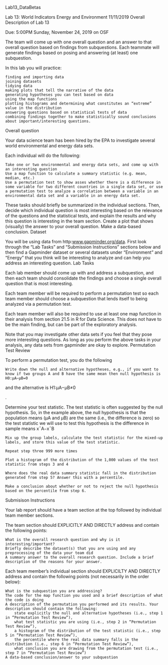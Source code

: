 Lab13_DataBetas

Lab 13: World Indicators
Energy and Environment
11/11/2019
Overall Description of Lab 13

Due: 5:00PM Sunday, November 24, 2019 on OSF

The team will come up with one overall question and an answer to that overall question based on findings from subquestions. Each teammate will generate findings based on posing and answering (at least) one subquestion.

In this lab you will practice:

    finding and importing data
    joining datasets
    tidying data
    making plots that tell the narrative of the data
    generating hypotheses you can test based on data
    using the map functions
    plotting histograms and determining what constitutes an “extreme” value in the distribution
    answering questions based on statistical tests of data
    combining findings together to make statistically sound conclusions about important/interesting questions.

Overall question

Your data science team has been hired by the EPA to investigate several world environmental and energy data sets.

Each individual will do the following:

    Take one or two environmental and energy data sets, and come up with an interesting question
    Use a map function to calculate a summary statistic (e.g. mean, median, etc.)
    Use a permutation test to show asses whether there is a difference in some variable for two different countries in a single data set, or use a permutation test to analyze a correlation between a variable in an environmental data set and a variable in an energy data set.

These tasks should briefly be summarized in the individual sections. Then, decide which individual question is most interesting based on the relevance of the questions and the statistical tests, and explain the results and why this question is interesting in the team section. Create a plot that shows (visually) the answer to your overall question. Make a data-based conclusion.
Dataset

You will be using data from http:www.gapminder.org/data. First look through the “Lab Tasks” and “Submission Instructions” sections below and then find a Gapminder dataset or several datasets under “Environment” and “Energy” that you think will be interesting to analyze and can help you address an interesting question.
Lab Tasks

Each lab member should come up with and address a subquestion, and then each team should consolidate the findings and choose a single overall question that is most interesting.

Each team member will be required to perform a permutation test so each team member should choose a subquestion that lends itself to being analyzed via a permutation test.

Each team member will also be required to use at least one map function in their analysis from section 21.5 in R for Data Science. This does not have to be the main finding, but can be part of the exploratory analysis.

Note that you may investigate other data sets if you feel that they pose more interesting questions. As long as you perform the above tasks in your analysis, any data sets from gapminder are okay to explore.
Permutation Test Review

To perform a permutation test, you do the following

    Write down the null and alternative hypotheses, e.g., if you want to know if two groups A and B have the same mean then null hypothesis is H0:μA−μB=0

and the alternative is H1:μA−μB≠0

.

Determine your test statistic. The test statistic is often suggested by the null hypothesis. So, in the example above, the null hypothesis is that the population means (μA
and μB) are the same (i.e., the difference is zero) so the test statistic we will use to test this hypothesis is the difference in sample means x¯A−x¯B

    Mix up the group labels, calculate the test statistic for the mixed-up labels, and store this value of the test statistic.

    Repeat step three 999 more times

    Plot a histogram of the distribution of the 1,000 values of the test statistic from steps 3 and 4

    Where does the real data summary statistic fall in the distribution generated from step 5? Answer this with a percentile.

    Make a conclusion about whether or not to reject the null hypothesis based on the percentile from step 6.

Submisison Instructions

Your lab report should have a team section at the top followed by individual team member sections.

The team section should EXPLICITLY AND DIRECTLY address and contain the following points:

    What is the overall research question and why is it interesting/important?
    Briefly describe the dataset(s) that you are using and any preprocessing of the data your team did
    A summary answer to the overall research question. Include a brief description of the reasons for your answer.

Each team member’s individual section should EXPLICILTY AND DIRECTLY address and contain the following points (not necessarily in the order below):

    What is the subquestion you are addressing?
    The code for the map function you used and a brief description of what the code is doing
    A description of the permutation you performed and its results. Your description should contain the following:
        state explicitly the null and alternative hypotheses (i.e., step 1 in “Permutation Test Review”),
        what test statistic you are using (i.e., step 2 in “Permutation Test Review”),
        a histogram of the distribution of the test statistic (i.e., step 5 in “Permutation Test Review”),
        the percentile where the real data summary falls in the distribution (i.e., step 6 in “Permutation Test Review”),
        what conclusion you are drawing from the permutation test (i.e., step 7 in “Permutation Test Review”)
    A data-based conclusion/answer to your subquestion

